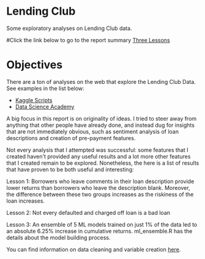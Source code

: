# Lending Club
Some exploratory analyses on Lending Club data.

#Click the link below to go to the report summary 
[Three Lessons](https://rawgit.com/stasSajin/LendingClub/master/03_lessons_learned/lessons_learned.html)

# Objectives
There are a ton of analyses on the web that explore the Lending Club Data. See examples in the list below:

- [Kaggle Scripts](https://www.kaggle.com/wendykan/lending-club-loan-data/scripts?sortBy=votes)
- [Data Science Academy](http://rpubs.com/jfdarre/119147)

A big focus in this report is on originality of ideas. I tried to steer away from anything that other people have already done, and instead dug for insights that are not immediately obvious, such as sentiment analysis of loan descriptions and creation of pre-payment features. 

Not every analysis that I attempted was successful: some features that I created haven't provided any useful results and a lot more other features that I created remain to be explored. Nonetheless, the here is a list of results that have proven to be both useful and interesting:

Lesson 1: Borrowers who leave comments in their loan description provide lower returns than borrowers who leave the description blank. Moreover, the difference between these two groups increases as the riskiness of the loan increases.

Lesson 2: Not every defaulted and charged off loan is a bad loan

Lesson 3: An ensemble of 5 ML models trained on just 1% of the data led to an absolute 6.25% increase in cumulative returns. ml_ensemble.R has the details about the model building process.


You can find information on data cleaning and variable creation [here](https://rawgit.com/stasSajin/LendingClub/master/01_cleaning/data_cleaning.html).



